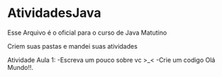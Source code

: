# AtividadesJava

Esse Arquivo é o oficial para o curso de Java Matutino

Criem suas pastas e mandei suas atividades

Atividade Aula 1:
-Escreva um pouco sobre vc >_<
-Crie um codigo Olá Mundo!!.